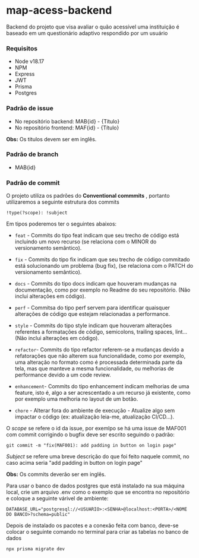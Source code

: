 # map-acess-backend
Backend do projeto que visa avaliar o quão acessível uma instituição é baseado em um questionário adaptivo respondido por um usuário

### Requisitos
- Node v18.17
- NPM
- Express
- JWT
- Prisma
- Postgres

### Padrão de issue
* No repositório backend: MAB{id} - {Título}
* No repositório frontend: MAF{id} - {Título}

**Obs:** Os titulos devem ser em inglẽs.

### Padrão de branch
* MAB{id}

### Padrão de commit
O projeto utiliza os padrões do __Conventional commmits__ , portanto utilizaremos a seguinte estrutura dos commits

```
!type(?scope): !subject
```

Em tipos poderemos ter o seguintes abaixos:

* ``feat`` - Commits do tipo feat indicam que seu trecho de código está incluindo um novo recurso (se relaciona com o MINOR do versionamento semântico).
* ``fix`` - Commits do tipo fix indicam que seu trecho de código commitado está solucionando um problema (bug fix), (se relaciona com o PATCH do versionamento semântico).
* ``docs`` - Commits do tipo docs indicam que houveram mudanças na documentação, como por exemplo no Readme do seu repositório. (Não inclui alterações em código).
* ``perf`` - Commitsa do tipo perf servem para identificar quaisquer alterações de código que estejam relacionadas a performance.
* ``style`` - Commits do tipo style indicam que houveram alterações referentes a formatações de código, semicolons, trailing spaces, lint... (Não inclui alterações em código).
* ``refactor``- Commits do tipo refactor referem-se a mudanças devido a refatorações que não alterem sua funcionalidade, como por exemplo, uma alteração no formato como é processada determinada parte da tela, mas que manteve a mesma funcionalidade, ou melhorias de performance devido a um code review.
* ``enhancement``- Commits do tipo enhancement indicam melhorias de uma feature, isto é, algo a ser acrescentado a um recurso já existente, como por exemplo uma melhoria no layout de um botão.

* ``chore`` - Alterar fora do ambiente de execução - Atualize algo sem impactar o código (ex: atualização leia-me, atualização CI/CD...).

O *scope* se refere o id da issue, por exemlpo se há uma issue de  MAF001 com commit corrigindo o bugfix  deve ser escrito seguindo  o padrão:

```
git commit -m "fix(MAF001): add padding in button on login page"
```

*Subject* se refere uma breve descrição do que foi feito naquele commit, no caso acima seria "add padding in button on login page"


**Obs:** Os commits deverão ser em inglês.


Para usar o banco de dados postgres que está instalado na sua máquina local, crie um  arquivo .env como o exemplo que se encontra no repositório e coloque a seguinte várivel de ambiente:


```
DATABASE_URL="postgresql://<USUARIO>:<SENHA>@localhost:<PORTA>/<NOME DO BANCO>?schema=public" 
```

Depois de instalado os pacotes e a conexão feita com banco, deve-se colocar o seguinte comando no terminal para criar as tabelas no banco de dados

```
npx prisma migrate dev
```
